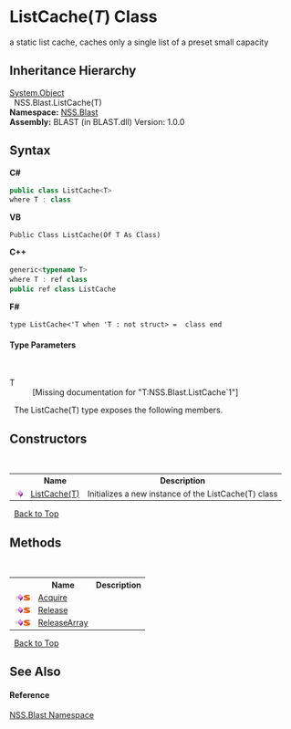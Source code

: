 # ListCache(*T*) Class
 

a static list cache, caches only a single list of a preset small capacity


## Inheritance Hierarchy
<a href="https://docs.microsoft.com/dotnet/api/system.object" target="_blank" rel="noopener noreferrer">System.Object</a><br />&nbsp;&nbsp;NSS.Blast.ListCache(T)<br />
**Namespace:**&nbsp;<a href="88b55311-4a89-0894-e27a-e157e443c7f7.md">NSS.Blast</a><br />**Assembly:**&nbsp;BLAST (in BLAST.dll) Version: 1.0.0

## Syntax

**C#**<br />
``` C#
public class ListCache<T>
where T : class

```

**VB**<br />
``` VB
Public Class ListCache(Of T As Class)
```

**C++**<br />
``` C++
generic<typename T>
where T : ref class
public ref class ListCache
```

**F#**<br />
``` F#
type ListCache<'T when 'T : not struct> =  class end
```


#### Type Parameters
&nbsp;<dl><dt>T</dt><dd>\[Missing <typeparam name="T"/> documentation for "T:NSS.Blast.ListCache`1"\]</dd></dl>&nbsp;
The ListCache(T) type exposes the following members.


## Constructors
&nbsp;<table><tr><th></th><th>Name</th><th>Description</th></tr><tr><td>![Public method](media/pubmethod.gif "Public method")</td><td><a href="31d63745-6c10-ce77-c713-bb678b229052.md">ListCache(T)</a></td><td>
Initializes a new instance of the ListCache(T) class</td></tr></table>&nbsp;
<a href="#listcache(*t*)-class">Back to Top</a>

## Methods
&nbsp;<table><tr><th></th><th>Name</th><th>Description</th></tr><tr><td>![Public method](media/pubmethod.gif "Public method")![Static member](media/static.gif "Static member")</td><td><a href="0aac9508-82fb-53e9-3262-37eec6baa317.md">Acquire</a></td><td></td></tr><tr><td>![Public method](media/pubmethod.gif "Public method")![Static member](media/static.gif "Static member")</td><td><a href="7372b05e-fdb8-20de-35cc-7f3bc6d51305.md">Release</a></td><td></td></tr><tr><td>![Public method](media/pubmethod.gif "Public method")![Static member](media/static.gif "Static member")</td><td><a href="705f4218-c74e-2412-749d-e0d238262d55.md">ReleaseArray</a></td><td></td></tr></table>&nbsp;
<a href="#listcache(*t*)-class">Back to Top</a>

## See Also


#### Reference
<a href="88b55311-4a89-0894-e27a-e157e443c7f7.md">NSS.Blast Namespace</a><br />